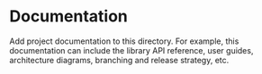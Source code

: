 # Documentation

Add project documentation to this directory. For example, this documentation can include the library API reference, user guides, architecture diagrams, branching and release strategy, etc.
